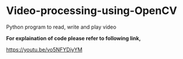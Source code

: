 # Video-processing-using-OpenCV
Python program to read, write and play video

<b>For explaination of code please refer to following link,</b>

https://youtu.be/vo5NFYDiyYM
